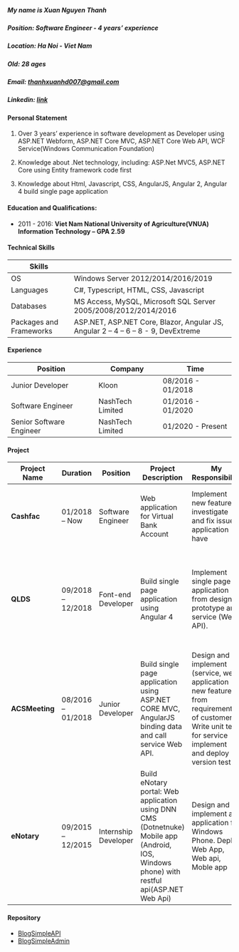 

##### My name is Xuan Nguyen Thanh
##### Position: Software Engineer - 4 years’ experience
##### Location: Ha Noi - Viet Nam
##### Old: 28 ages
##### Email: thanhxuanhd007@gmail.com
##### Linkedin: [link](https://www.linkedin.com/in/thanhxuanhd)


#### Personal Statement

1. Over 3 years’ experience in software development as Developer using ASP.NET Webform, ASP.NET Core MVC, ASP.NET Core Web API, WCF Service(Windows Communication Foundation)

2. Knowledge about .Net technology, including: ASP.Net MVC5, ASP.NET Core using Entity
framework code first

3. Knowledge about Html, Javascript, CSS, AngularJS, Angular 2, Angular 4 build single page application

#### Education and Qualifications:
- 2011 - 2016: **Viet Nam National University of Agriculture(VNUA) Information Technology – GPA 2.59** 

#### Technical Skills

Skills                  |                        |
---------------------   | ---------------------
OS                      | Windows Server 2012/2014/2016/2019 
Languages               | C#, Typescript, HTML, CSS, Javascript 
Databases               | MS Access, MySQL, Microsoft SQL Server 2005/2008/2012/2014/2016 
Packages and Frameworks | ASP.NET, ASP.NET Core, Blazor, Angular JS, Angular 2 – 4 – 6 – 8 - 9, DevExtreme 

#### Experience

| Position | Company | Time |
------------- | ------------- | -------------
Junior Developer | Kloon | 08/2016 - 01/2018 
Software Engineer | NashTech Limited | 01/2016 - 01/2020
Senior Software Engineer|  NashTech Limited | 01/2020 - Present

#### Project

 Project Name | Duration | Position | Project Description | My Responsibility| Technology
------------- |  ------------- | ------------- | ------------- | ------------- | -------------
**Cashfac** | 01/2018 – Now | Software Engineer | Web application for Virtual Bank Account | Implement new feature, investigate and fix issue if application have | Webform , ASP.NET MVC5, Web service, WCF <br> SQL Server Procedure |
**QLDS** | 09/2018 – 12/2018 | Font-end Developer | Build single page application using Angular 4 | Implement single page application from design prototype and service (Web API). | Typescript and Angular 4 (Angular CLI) <br> Boostrap 4 <br> Web API using Spring framework <br> Oracle Database |
**ACSMeeting**| 08/2016 – 01/2018 | Junior Developer | Build single page application using ASP.NET CORE MVC, AngularJS binding data and call service Web API.| Design and implement (service, web application new feature from requirement of customer. <br> Write unit test for service implement and deploy version test | ASP.NET CORE <br> AngularJS <br> MS SQL Server 2014 <br>Boostrap 3, Devextreme
**eNotary** | 09/2015 – 12/2015 | Internship Developer | Build eNotary portal: Web application using DNN CMS (Dotnetnuke) <br> Mobile app (Android, IOS, Windows phone) with restful api(ASP.NET Web Api) | Design and implement an application for Windows Phone. Deploy Web App, Web api, Moble app |Android SDK, IOS SDK, Windows Phone 8.1 SDK <br> ASP.NET Web API /MS SQL Server 2012

#### Repository
 * [BlogSimpleAPI](https://github.com/thanhxuanhd/BlogSimpleAPI)
 * [BlogSimpleAdmin](https://github.com/thanhxuanhd/BlogSimpleAdmin)
 